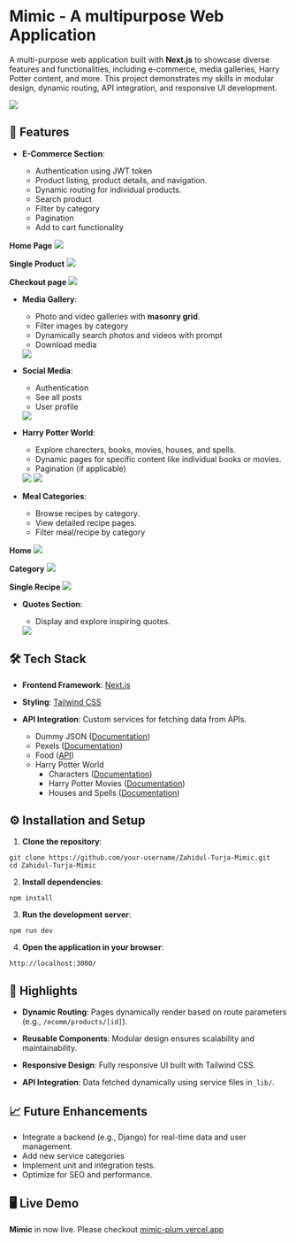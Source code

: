 # Mimic - A multipurpose Web Application

A multi-purpose web application built with **Next.js** to showcase diverse features and functionalities, including e-commerce, media galleries, Harry Potter content, and more. This project demonstrates my skills in modular design, dynamic routing, API integration, and responsive UI development.

<img src="./public/readme/home.png">

## 🚀 Features

- **E-Commerce Section**:

  - Authentication using JWT token
  - Product listing, product details, and navigation.
  - Dynamic routing for individual products.
  - Search product
  - Filter by category
  - Pagination
  - Add to cart functionality

**Home Page**
<img src="./public/readme/ecom-home.png"/>

**Single Product**
<img src="./public/readme/ecom-product.png"/>

**Checkout page**
<img src="./public/readme/ecom-checkout.png"/>

- **Media Gallery**:

  - Photo and video galleries with **masonry grid**.
  - Filter images by category
  - Dynamically search photos and videos with prompt
  - Download media

  <img src="./public/readme/media-gallery.png"/>

- **Social Media**:

  - Authentication
  - See all posts
  - User profile

  <img src="./public/readme/social-home.png"/>

- **Harry Potter World**:

  - Explore charecters, books, movies, houses, and spells.
  - Dynamic pages for specific content like individual books or movies.
  - Pagination (if applicable)

  <img src="/public/readme/harry-potter-books.png" />
  <img src="/public/readme/harry-potter-single.png" />

- **Meal Categories**:

  - Browse recipes by category.
  - View detailed recipe pages.
  - Filter meal/recipe by category

**Home**
<img src="./public/readme/food-home.png" />

**Category**
<img src="./public/readme/food-breakfast.png" />

**Single Recipe**
<img src="./public/readme/food-single.png" />

- **Quotes Section**:

  - Display and explore inspiring quotes.

  <img src="./public/readme/quotes.png"/>

## 🛠️ Tech Stack

- **Frontend Framework**: [Next.js](https://nextjs.org/)
- **Styling**: [Tailwind CSS](https://tailwindcss.com/)
- **API Integration**: Custom services for fetching data from APIs.

  - Dummy JSON ([Documentation](https://dummyjson.com/))
  - Pexels ([Documentation](https://www.pexels.com/api/documentation/))
  - Food ([API](https://www.themealdb.com/api.php))
  - Harry Potter World
    - Characters ([Documentation](https://hp-api.onrender.com/))
    - Harry Potter Movies ([Documentation](https://api.potterdb.com/v1/movies))
    - Houses and Spells ([Documentation](https://github.com/fedeperin/potterapi?tab=readme-ov-file))

## ⚙️ Installation and Setup

1. **Clone the repository**:

```
git clone https://github.com/your-username/Zahidul-Turja-Mimic.git
cd Zahidul-Turja-Mimic
```

2. **Install dependencies**:

```
npm install
```

3. **Run the development server**:

```
npm run dev
```

4. **Open the application in your browser**:

```
http://localhost:3000/
```

## 🌟 Highlights

- **Dynamic Routing**:
  Pages dynamically render based on route parameters (e.g., `/ecomm/products/[id]`).

- **Reusable Components**:
  Modular design ensures scalability and maintainability.

- **Responsive Design**:
  Fully responsive UI built with Tailwind CSS.

- **API Integration**:
  Data fetched dynamically using service files in`_lib/`.

## 📈 Future Enhancements

- Integrate a backend (e.g., Django) for real-time data and user management.
- Add new service categories
- Implement unit and integration tests.
- Optimize for SEO and performance.

## 🖥️ Live Demo

**Mimic** in now live. Please checkout [mimic-plum.vercel.app](https://mimic-plum.vercel.app/)
